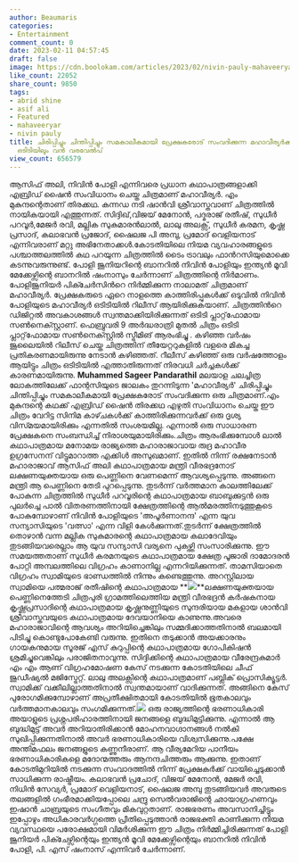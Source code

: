 ```yaml
---
author: Beaumaris
categories:
- Entertainment
comment_count: 0
date: 2023-02-11 04:57:45
draft: false
image: https://cdn.boolokam.com/articles/2023/02/nivin-pauly-mahaveeryar.jpg
like_count: 22052
share_count: 9850
tags:
- abrid shine
- asif ali
- Featured
- mahaveeryar
- nivin pauly
title: ചിരിപ്പിച്ചും ചിന്തിപ്പിച്ചും സമകാലീകമായി പ്രേക്ഷകരോട് സംവദിക്കുന്ന മഹാവീര്യർക്ക്
  ഒടിടിയിലും വൻ വരവേൽപ്
view_count: 656579
---
```


ആസിഫ് അലി, നിവിന്‍ പോളി എന്നിവരെ പ്രധാന കഥാപാത്രങ്ങളാക്കി എബ്രിഡ് ഷൈന്‍ സംവിധാനം ചെയ്ത ചിത്രമാണ് മഹാവീര്യര്‍. എം മുകുന്ദന്റെതാണ് തിരക്കഥ. കന്നഡ നടി ഷാന്‍വി ശ്രീവാസ്തവാണ് ചിത്രത്തില്‍ നായികയായി എത്തുന്നത്. സിദ്ദിഖ്,വിജയ് മേനോൻ, പദ്മരാജ് രതീഷ്, സുധീർ പറവൂർ,മേജർ രവി, മല്ലിക സുകുമാരൻലാൽ, ലാലു അലക്സ്, സുധീർ കരമന, കൃഷ്ണ പ്രസാദ്, കലാഭവൻ പ്രജോദ്, ഷൈലജ പി അമ്പു, പ്രമോദ് വെളിയനാട് എന്നിവരാണ് മറ്റു അഭിനേതാക്കള്‍.കോടതിയിലെ നിയമ വ്യവഹാരങ്ങളുടെ പശ്ചാത്തലത്തില്‍ കഥ പറയുന്ന ചിത്രത്തില്‍ ടൈം ട്രാവലും ഫാന്‍റസിയുമൊക്കെ കടന്നുവരുന്നുണ്ട്. പോളി ജൂനിയറിന്റെ ബാനറിൽ നിവിൻ പോളിയും ഇന്ത്യൻ മൂവി മേക്കേഴ്സിന്റെ ബാനറിൽ ഷംനാസും ചേർന്നാണ് ചിത്രത്തിന്റെ നിർമാണം. പോളിജൂനിയര്‍ പിക്ചേര്‍സിന്‍റെ നിര്‍മ്മിക്കുന്ന നാലാമത് ചിത്രമാണ് മഹാവീര്യര്‍. പ്രേക്ഷകരുടെ ഏറെ നാളത്തെ കാത്തിരിപ്പുകൾക്ക് ഒടുവിൽ നിവിൻ പോളിയുടെ മഹാവീര്യർ ഒടിടിയിൽ റിലീസ് ആയിരിക്കുകയാണ്. ചിത്രത്തിൻറെ ഡിജിറ്റൽ അവകാശങ്ങൾ സ്വന്തമാക്കിയിരിക്കുന്നത് ഒടിടി പ്ലാറ്റ്‌ഫോമായ സൺനെക്സ്റ്റാണ്. ഫെബ്രുവരി 9 അർദ്ധരാത്രി മുതൽ ചിത്രം ഒടിടി പ്ലാറ്റ്‌ഫോമായ സൺനെക്സ്റ്റിൽ സ്ട്രീമിങ് ആരംഭിച്ചു . കഴിഞ്ഞ വർഷം ജൂലൈയിൽ റിലീസ് ചെയ്ത ചിത്രത്തിന് തീയേറ്ററുകളിൽ വളരെ മികച്ച പ്രതികരണമായിരുന്നു നേടാൻ കഴിഞ്ഞത്. റീലീസ് കഴിഞ്ഞ് ഒരു വർഷത്തോളം ആയിട്ടും ചിത്രം ഒടിടിയിൽ എത്താതിരുന്നത് നിരവധി ചർച്ചകൾക്ക് കാരണമായിരുന്നു. **Muhammed Sageer Pandarathil** മലയാള ചലച്ചിത്ര ലോകത്തിലേക്ക് ഫാന്റസിയുടെ ജാലകം തുറന്നിടുന്ന 'മഹാവീര്യര്‍' ചിരിപ്പിച്ചും ചിന്തിപ്പിച്ചും സമകാലീകമായി പ്രേക്ഷകരോട് സംവദിക്കുന്ന ഒരു ചിത്രമാണ്.എം മുകുന്ദന്റെ കഥക്ക് എബ്രിഡ് ഷൈൻ തിരക്കഥ എഴുതി സംവിധാനം ചെയ്ത ഈ ചിത്രം വേറിട്ട സിനിമ കാഴ്‍ചകള്‍ക്ക് കാത്തിരിക്കുന്നവര്‍ക്ക് ഒരു ദൃശ്യ വിസ്‍മയമായിരിക്കും എന്നതിൽ സംശയമില്ല. എന്നാൽ ഒരു സാധാരണ പ്രേക്ഷകനെ സംബന്ധിച്ച് നിരാശയുമായിരിക്കും.ചിത്രം ആരംഭിക്കുമ്പോൾ ലാല്‍ കഥാപാത്രമായ മനോമയ രാജ്യത്തെ മഹാരാജാവായ രുദ്ര മഹാവീര ഉഗ്രസേനന് വിട്ടുമാറാത്ത എക്കിള്‍ അസുഖമാണ്. ഇതിൽ നിന്ന് രക്ഷനേടാൻ മഹാരാജാവ് ആസിഫ് അലി കഥാപാത്രമായ മന്ത്രി വീരഭദ്രനോട് ലക്ഷണയുക്തയായ ഒരു പെണ്ണിനെ വേണമെന്ന് ആവശ്യപ്പെടുന്നു. അങ്ങനെ മന്ത്രി ആ പെണ്ണിനെ തേടി പുറപ്പെടുന്നു. തുടര്‍ന്ന് വർത്തമാന കാലത്തിലേക്ക് പോകുന്ന ചിത്രത്തിൽ സുധീർ പറവൂരിന്റെ കഥാപാത്രമായ ബാബുക്കുട്ടൻ ഒരു പുലർച്ചെ പാൽ വിതരണത്തിനായി ക്ഷേത്രത്തിന്റെ ആൽമരത്തിനടുത്തുകൂടെ പോകുമ്പോഴാണ് നിവിൻ പോളിയുടെ 'അപൂര്‍ണാനന്ദ' എന്ന യുവ സന്യാസിയുടെ 'വത്സാ' എന്ന വിളി കേൾക്കുന്നത്.തുടർന്ന് ക്ഷേത്രത്തിൽ തൊഴാൻ വന്ന മല്ലിക സുകുമാരന്റെ കഥാപാത്രമായ കലാദേവിയും തുടങ്ങിയവരെല്ലാം ആ യുവ സന്യാസി വര്യനെ പുകഴ്ത്തി സംസാരിക്കുന്നു. ഈ സമയത്തതാണ് സുധീർ കരമനയുടെ കഥാപാത്രമായ ക്ഷേത്ര പൂജാരി ദാമോദരൻ പോറ്റി അമ്പലത്തിലെ വിഗ്രഹം കാണാനില്ല എന്നറിയിക്കുന്നത്. താമസിയാതെ വിഗ്രഹം സ്വാമിയുടെ ഭാണ്ഡത്തിൽ നിന്നും കണ്ടെത്തുന്നു. അറസ്റ്റിലായ സ്വാമിയെ പത്മരാജ് രതീഷിന്റെ കഥാപാത്രമായ **![](https://cdn.boolokam.com/articles/2023/02/nivin-pauly-mahaveeryar.jpg)**ലക്ഷണയുക്തയായ പെണ്ണിനെത്തേടി ചിത്രപുരി ഗ്രാമത്തിലെത്തിയ മന്ത്രി വീരഭദ്രൻ കർഷകനായ കൃഷ്ണപ്രസാദിന്റെ കഥാപാത്രമായ കൃഷ്ണനുണ്ണിയുടെ സുന്ദരിയായ മകളായ ശാൻവി ശ്രീവാസ്തവയുടെ കഥാപാത്രമായ ദേവയാനിയെ കാണുന്നു.അവരെ മഹാരാജാവിന്റെ ആവശ്യം അറിയിച്ചെങ്കിലും സമ്മദിക്കാത്തതിനാൽ ബലമായി പിടിച്ചു കൊണ്ടുപോകേണ്ടി വരുന്നു. ഇതിനെ തടുക്കാൻ അയക്കാരനും ഗായകനുമായ സൂരജ് എസ് കുറുപ്പിന്റെ കഥാപാത്രമായ ഗോപികിഷൻ ശ്രമിച്ചുവെങ്കിലും പരാജിതനാവുന്നു. സിദ്ദിക്കിന്റെ കഥാപാത്രമായ വീരേന്ദ്രകുമാർ എം എം ആണ് വിഗ്രഹമോഷണ കേസ് നടക്കുന്ന കോടതിയിലെ ചീഫ് ജുഡീഷ്യൽ മജിസ്ട്രേറ്റ്. ലാലു അലക്സിന്റെ കഥാപാത്രമാണ് പബ്ലിക് പ്രൊസിക്യൂട്ടർ. സ്വാമിക്ക് വക്കീലില്ലാത്തതിനാൽ സ്വന്തമായാണ് വാദിക്കുന്നത്. അങ്ങിനെ കേസ് പുരോഗമിക്കുമ്പോഴാണ് അപ്രതീക്ഷിതമായി കോടതിയിൽ ഭൂതകാലവും വർത്തമാനകാലവും സംഗമിക്കുന്നത്.![](https://cdn.boolokam.com/articles/2023/02/dd-1-1024x576.webp) ഒരു രാജ്യത്തിന്റെ ഭരണാധികാരി അയാളുടെ പ്രശ്നപരിഹാരത്തിനായി ജനങ്ങളെ ബുദ്ധിമുട്ടിക്കുന്നു. എന്നാൽ ആ ബുദ്ധിമുട്ട് അവർ അറിയാതിരിക്കാൻ മോഹനവാഗ്ദാനങ്ങൾ നൽകി സുഖിപ്പിക്കുന്നതിനാൽ അവർ ഭരണാധികാരിയെ വിശ്വസിക്കുന്നു.പക്ഷേ അന്തിമഫലം ജനങ്ങളുടെ കണ്ണുനീരാണ്. ആ വീര്യമേറിയ പാനീയം ഭരണാധികാരികളെ മദോന്മത്തരും ആനന്ദചിത്തരും ആക്കുന്നു. ഇതാണ് കോടതിമുറിയിൽ നടക്കുന്ന സംവാദത്തിൽ നിന്ന് പ്രേക്ഷകർക്ക് വായിച്ചെടുക്കാൻ സാധിക്കുന്ന രാഷ്ട്രീയം. കലാഭവൻ പ്രചോദ്, വിജയ് മേനോൻ, മേജർ രവി, നിധിൻ സേവ്യർ, പ്രമോദ് വെളിയനാട്, ഷൈലജ അമ്പു തുടങ്ങിയവർ അവരുടെ തലങ്ങളിൽ ഗംഭീരമാക്കിയപ്പോലെ ചന്ദ്രു സെൽവരാജിന്റെ ഛായാഗ്രഹണവും ഇഷാൻ ചാബ്രയുടെ സംഗീതവും മികവുറ്റതാണ്. രാജഭരണം അവസാനിച്ചിട്ടും ഇപ്പോഴും അധികാരവർഗ്ഗത്തെ പ്രീതിപ്പെടുത്താൻ രാജഭക്തി കാണിക്കുന്ന നിയമ വ്യവസ്ഥയെ പരോക്ഷമായി വിമർശിക്കുന്ന ഈ ചിത്രം നിർമ്മിച്ചിരിക്കുന്നത് പോളി ജൂനിയർ പിക്ചേഴ്സിന്റെയും ഇന്ത്യൻ മൂവി മേക്കേഴ്സിന്റെയും ബാനറിൽ നിവിൻ പോളി, പി. എസ് ഷംനാസ് എന്നിവർ ചേർന്നാണ്.